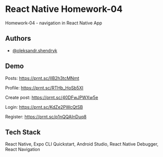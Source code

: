 
# React Native Homework-04

Homework-04 - navigation in React Native App


## Authors

- [@oleksandr.shendryk](https://github.com/superbowl-alex/react-native-hw)


## Demo

Posts: https://prnt.sc/IIB2h3tcMNmt

Profile: https://prnt.sc/RTHb_HoSb5XI

Create post: https://prnt.sc/40DFwJPWXw5e

Login: https://prnt.sc/KdZe2PWcQtSB

Register: https://prnt.sc/p1nQQAInDuq8

## Tech Stack

React Native, Expo CLI Quickstart, Android Studio, React Native Debugger, React Navigation



